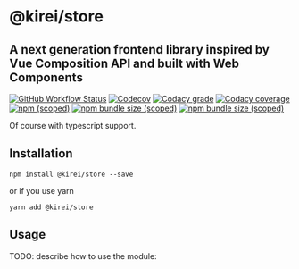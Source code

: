 # @kirei/store
## A next generation frontend library inspired by Vue Composition API and built with Web Components
[![GitHub Workflow Status](https://img.shields.io/github/workflow/status/ifaxity/kirei/E2E%20and%20Unit%20Tests?style=for-the-badge&logo=github)](https://github.com/iFaxity/kirei/actions)
[![Codecov](https://img.shields.io/codecov/c/github/ifaxity/kirei?style=for-the-badge&logo=codecov)](https://codecov.io/gh/iFaxity/kirei)
[![Codacy grade](https://img.shields.io/codacy/grade/dbdf69a34ba64733ace9d8aa204248ab?style=for-the-badge&logo=codacy)](https://app.codacy.com/manual/iFaxity/kirei/dashboard)
[![Codacy coverage](https://img.shields.io/codacy/coverage/dbdf69a34ba64733ace9d8aa204248ab?style=for-the-badge&logo=codacy)](https://app.codacy.com/manual/iFaxity/kirei/dashboard)
[![npm (scoped)](https://img.shields.io/npm/v/@kirei/store?style=for-the-badge&logo=npm)](https://npmjs.org/package/@kirei/store)
[![npm bundle size (scoped)](https://img.shields.io/bundlephobia/min/@kirei/store?label=Bundle%20size&style=for-the-badge)](https://npmjs.org/package/@kirei/store)
[![npm bundle size (scoped)](https://img.shields.io/bundlephobia/minzip/@kirei/store?label=Bundle%20size%20%28gzip%29&style=for-the-badge)](https://npmjs.org/package/@kirei/store)

Of course with typescript support.

## Installation
`npm install @kirei/store --save`

or if you use yarn

`yarn add @kirei/store`

## Usage
TODO: describe how to use the module:
